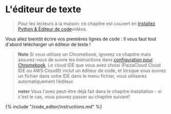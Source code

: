 # L'éditeur de texte

> Pour les lecteurs à la maison: ce chapitre est couvert en [Installez Python & Éditeur de code](https://www.youtube.com/watch?v=pVTaqzKZCdA&t=4m43s)vidéos.

Vous allez bientôt écrire vos premières lignes de code : Il vous faut tout d'abord télécharger un éditeur de texte !

> **Note** Si vous utilisez un Chromebook, ignorez ce chapitre mais assurez-vous de suivre les instructions dans [configuration pour Chromebook](../chromebook_setup/README.md). Le cloud IDE que vous avez choisi (PaizaCloud Cloud IDE ou AWS Cloud9) inclut un éditeur de code, et lorsque vous ouvrez un fichier dans votre IDE dans le menu fichier, vous utiliserez automatiquement l’éditeur.
> 
> **noter** Vous l'avez peut-être déjà fait dans le chapitre Installation - si c'est le cas, vous pouvez passer au chapitre suivant!

{% include "/code_editor/instructions.md" %}